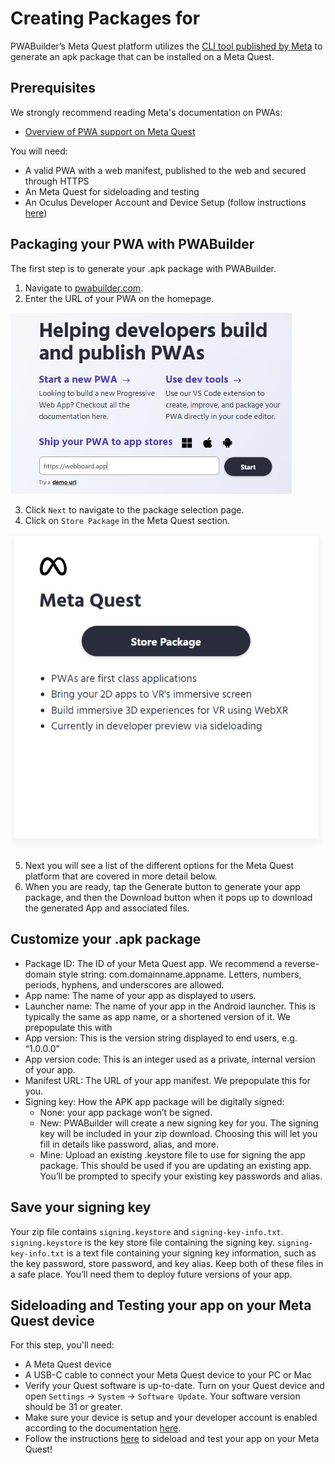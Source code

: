 # Creating Packages for 

PWABuilder’s Meta Quest platform utilizes the [CLI tool published by Meta](https://developer.oculus.com/documentation/web/pwa-packaging/) to generate an apk package that can be installed on a Meta Quest.

## Prerequisites

We strongly recommend reading Meta's documentation on PWAs:
- [Overview of PWA support on Meta Quest](https://developer.oculus.com/pwa/)

You will need: 
* A valid PWA with a web manifest, published to the web and secured through HTTPS
* An Meta Quest for sideloading and testing
* An Oculus Developer Account and Device Setup (follow instructions [here](https://developer.oculus.com/documentation/native/android/mobile-device-setup/))

## Packaging your PWA with PWABuilder

The first step is to generate your .apk package with PWABuilder.

1. Navigate to [pwabuilder.com](https://pwabuilder.com).
2. Enter the URL of your PWA on the homepage.

<div class="docs-image">
    <img src="../assets/builder/meta/url.jpg" alt="Homepage of pwabuilder.com" width=450>
</div>

3. Click `Next` to navigate to the package selection page.
4. Click on `Store Package` in the Meta Quest section.
   
<div class="docs-image">
    <img src="../assets/builder/meta/store_package.jpg" alt="Meta Store package option on pwabuilder.com" width=550>
</div>

5. Next you will see a list of the different options for the Meta Quest platform that are covered in more detail below.
6. When you are ready, tap the Generate button to generate your app package, and then the Download button when it pops up to download the generated App and associated files.

## Customize your .apk package
* Package ID: The ID of your Meta Quest app. We recommend a reverse-domain style string: com.domainname.appname. Letters, numbers, periods, hyphens, and underscores are allowed.
* App name: The name of your app as displayed to users.
* Launcher name: The name of your app in the Android launcher. This is typically the same as app name, or a shortened version of it. We prepopulate this with 
* App version: This is the version string displayed to end users, e.g. “1.0.0.0”
* App version code: This is an integer used as a private, internal version of your app.
* Manifest URL: The URL of your app manifest. We prepopulate this for you.
* Signing key: How the APK app package will be digitally signed:
  - None: your app package won’t be signed. 
  - New: PWABuilder will create a new signing key for you. The signing key will be included in your zip download. Choosing this will let you fill in details like password, alias, and more.
  - Mine: Upload an existing .keystore file to use for signing the app package. This should be used if you are updating an existing app. You’ll be prompted to specify your existing key passwords and alias.

    
## Save your signing key
Your zip file contains ```signing.keystore``` and ```signing-key-info.txt```. ```signing.keystore``` is the key store file containing the signing key.
```signing-key-info.txt``` is a text file containing your signing key information, such as the key password, store password, and key alias.
Keep both of these files in a safe place. You’ll need them to deploy future versions of your app. 

## Sideloading and Testing your app on your Meta Quest device

For this step, you'll need:

- A Meta Quest device
- A USB-C cable to connect your Meta Quest device to your PC or Mac
- Verify your Quest software is up-to-date. Turn on your Quest device and open `Settings` -> `System` -> `Software Update`.  Your software version should be 31 or greater.
- Make sure your device is setup and your developer account is enabled according to the documentation [here](https://developer.oculus.com/documentation/native/android/mobile-device-setup/). 
- Follow the instructions [here](https://developer.oculus.com/documentation/web/pwa-packaging/#sideload-your-pwa-to-test) to sideload and test your app on your Meta Quest!
